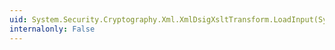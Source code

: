```yaml
---
uid: System.Security.Cryptography.Xml.XmlDsigXsltTransform.LoadInput(System.Object)
internalonly: False
---
```

